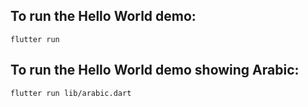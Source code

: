 ## To run the Hello World demo:
```
flutter run
```
## To run the Hello World demo showing Arabic:
```
flutter run lib/arabic.dart
```
